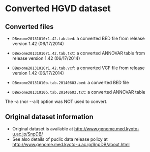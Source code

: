 # Converted HGVD dataset

## Converted files

* `DBexome20131010r1.42.tab.bed`: a converted BED file from release version 1.42 (06/17/2014)
* `DBexome20131010r1.42.tab.txt`: a converted ANNOVAR table from release version 1.42 (06/17/2014)
* `DBexome20131010r1.42.tab.vcf`: a converted VCF file from release version 1.42 (06/17/2014)

* `DBexome20131010b.tab.20140603.bed`: a converted BED file
* `DBexome20131010b.tab.20140603.txt`: a converted ANNOVAR table

The -a (nor --all) option was NOT used to convert.  

## Original dataset information
* Original dataset is available at http://www.genome.med.kyoto-u.ac.jp/SnpDB/
* See also details of puclic data release policy at http://www.genome.med.kyoto-u.ac.jp/SnpDB/about.html
